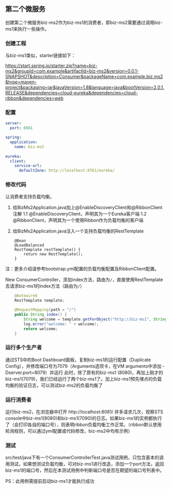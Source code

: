 ## 第二个微服务

创建第二个微服务biz-ms2作为biz-ms1的消费者，即biz-ms2需要通过调用biz-ms1来执行一些操作。

### 创建工程

与biz-ms1类似，starter链接如下：

https://start.spring.io/starter.zip?name=biz-ms2&groupId=com.example&artifactId=biz-ms2&version=0.0.1-SNAPSHOT&description=Consumer&packageName=com.example.biz.ms2&type=maven-project&packaging=jar&javaVersion=1.8&language=java&bootVersion=2.0.1.RELEASE&dependencies=cloud-eureka&dependencies=cloud-ribbon&dependencies=web

### 配置

```yml
server:
  port: 8081

spring:
  application:
    name: biz-ms2
    
eureka:
  client:
    service-url:
      defaultZone: http://localhost:8761/eureka/
```

### 修改代码

让消费者支持负载均衡。

1. 给BizMs2Application.java加上@EnableDiscoveryClient和@RibbonClient注解
  1.1 @EnableDiscoveryClient，声明其为一个Eureka客户端
  1.2 @RibbonClient，声明其为一个使用Ribbon作为负载均衡的客户端
  
2. 给BizMs2Application.java注入一个支持负载均衡的RestTemplate

```
    @Bean
    @LoadBalanced
    RestTemplate restTemplate() {
        return new RestTemplate();
    }
```

注：更多介绍请参考bootstrap.yml配置的负载均衡配置及RibbonClient配置。

New ConsumerController，添加index方法，路由为`/`，直接使用RestTemplate去请求biz-ms1的index方法（路由为`/`）

```java
    @Autowired
    RestTemplate template;

    @RequestMapping(path = "/")
    public String index() {
        String welcome = template.getForObject("http://biz-ms1", String.class);
        log.error("welcome: " + welcome);
        return welcome;
    }
```

### 运行多个生产者

通过STS中的Boot Dashboard面板，复制biz-ms1的运行配置（Duplicate Config），并修改端口号为7079（Arguments选项卡，在VM arguments中添加 -Dserver.port=8079）并运行
此时，除了原有的biz-ms1 (8080)，再加上刚才的biz-ms1(7079)，我们已经运行了两个biz-ms1了。加上biz-ms1预先埋点的负载均衡的验证日志，可以测试biz-ms2的负载均衡了

### 运行消费者

运行biz-ms2，在浏览器中打开 http://localhost:8081/ 并多请求几次，观察STS console中biz-ms1(8080)和biz-ms1(7090)的日志。如果biz-ms1的实例都执行了（会打印各自的端口号），则表明ribbon负载均衡工作正常。（ribbon默认使用轮询规则，可以通过yml配置或代码修改，biz-ms2中均有示例）

### 测试

src/test/java下有一个ConsumerControllerTest.java测试用例，只包含基本的调用测试，如果想测试负载均衡，可对biz-ms1进行改造，添加一个port方法，返回biz-ms1的端口号，然后在本测试用例中判断端口号是否在期望的端口号列表中。

PS：此用例需提前启动biz-ms1才能执行成功




